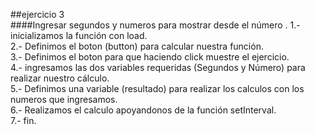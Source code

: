 ##ejercicio 3  
####Ingresar segundos y numeros para mostrar desde el número .
1.-inicializamos la función con load.  
2.- Definimos el boton (button) para calcular nuestra función.  
3.- Definimos el boton para que haciendo click muestre el ejercicio.  
4.- ingresamos las dos variables requeridas (Segundos y Número) para realizar nuestro cálculo.  
5.- Definimos una variable (resultado) para realizar los calculos con los numeros que ingresamos.  
6.- Realizamos el calculo apoyandonos de la función setInterval.  
7.- fin.   